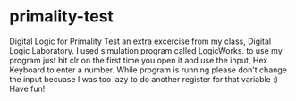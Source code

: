 # primality-test
Digital Logic for Primality Test
an extra excercise from my class, Digital Logic Laboratory.
I used simulation program called LogicWorks.
to use my program just hit clr on the first time you open it and use the input, Hex Keyboard to enter a number.
While program is running please don't change the input becuase I was too lazy to do another register for that variable :)
Have fun!
